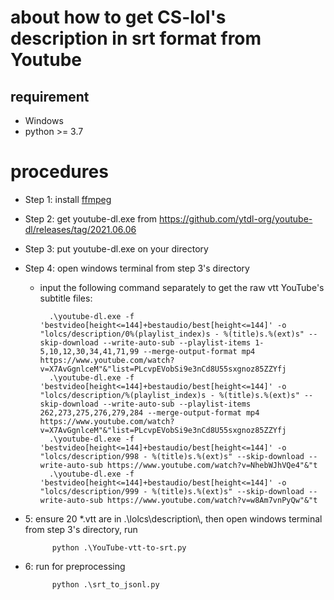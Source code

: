 # about how to get CS-lol's description in srt format from Youtube

## requirement
- Windows
- python >= 3.7

# procedures
- Step 1: install [ffmpeg](https://www.ffmpeg.org/)
- Step 2: get youtube-dl.exe from https://github.com/ytdl-org/youtube-dl/releases/tag/2021.06.06
- Step 3: put youtube-dl.exe on your directory
- Step 4: open windows terminal from step 3's directory
    - input the following command separately to get the raw vtt YouTube's subtitle files:

            .\youtube-dl.exe -f 'bestvideo[height<=144]+bestaudio/best[height<=144]' -o "lolcs/description/0%(playlist_index)s - %(title)s.%(ext)s" --skip-download --write-auto-sub --playlist-items 1-5,10,12,30,34,41,71,99 --merge-output-format mp4 https://www.youtube.com/watch?v=X7AvGgnlceM"&"list=PLcvpEVobSi9e3nCd8U55sxgnoz85ZZYfj
            .\youtube-dl.exe -f 'bestvideo[height<=144]+bestaudio/best[height<=144]' -o "lolcs/description/%(playlist_index)s - %(title)s.%(ext)s" --skip-download --write-auto-sub --playlist-items 262,273,275,276,279,284 --merge-output-format mp4 https://www.youtube.com/watch?v=X7AvGgnlceM"&"list=PLcvpEVobSi9e3nCd8U55sxgnoz85ZZYfj
            .\youtube-dl.exe -f 'bestvideo[height<=144]+bestaudio/best[height<=144]' -o "lolcs/description/998 - %(title)s.%(ext)s" --skip-download --write-auto-sub https://www.youtube.com/watch?v=NhebWJhVQe4"&"t
            .\youtube-dl.exe -f 'bestvideo[height<=144]+bestaudio/best[height<=144]' -o "lolcs/description/999 - %(title)s.%(ext)s" --skip-download --write-auto-sub https://www.youtube.com/watch?v=w8Am7vnPyQw"&"t

- 5: ensure 20 *.vtt are in .\\lolcs\\description\\, then open windows terminal from step 3's directory, run

            python .\YouTube-vtt-to-srt.py

- 6: run for preprocessing

            python .\srt_to_jsonl.py
